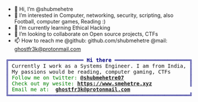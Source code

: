 - 👋 Hi, I’m @shubmehetre
- 👀 I’m interested in Computer, networking, security, scripting, also Football, computer games, Reading :)
- 🌱 I’m currently learning Ethical Hacking
- 💞️ I’m looking to collaborate on Open source projects, CTFs
- 📫 How to reach me @github: github.com/shubmehetre @mail: ghostfr3k@protonmail.com

<!---
shubmehetre/shubmehetre is a ✨ special ✨ repository because its `README.md` (this file) appears on your GitHub profile.
You can click the Preview link to take a look at your changes.
--->
<pre style="font-family:Menlo,'DejaVu Sans Mono',consolas,'Courier New',monospace"><span style="color: #000080; text-decoration-color: #000080">╔════════════════════════ </span><span style="color: #000080; text-decoration-color: #000080; font-weight: bold">Hi there</span><span style="color: #000080; text-decoration-color: #000080"> ════════════════════════╗</span> �👾 <a href="https://www.smehetre.xyz">Shubham A. Mehetre</a>
<span style="color: #000080; text-decoration-color: #000080">║</span> Currently I work as a Systems Engineer. I am from India, <span style="color: #000080; text-decoration-color: #000080">║</span> <span style="color: #008080; text-decoration-color: #008080">┣━━ </span>🐍 Python Programmer
<span style="color: #000080; text-decoration-color: #000080">║</span> My passions would be reading, computer gaming, CTFs      <span style="color: #000080; text-decoration-color: #000080">║</span> <span style="color: #008080; text-decoration-color: #008080">┣━━ </span>🐧 Linux Enthusiast
<span style="color: #000080; text-decoration-color: #000080">║</span> <span style="color: #008000; text-decoration-color: #008000">Follow me on twitter: </span><span style="color: #008000; text-decoration-color: #008000; font-weight: bold"><a href="https://twitter.com/shubmeherte07">@shubmehetre07</a></span>                     <span style="color: #000080; text-decoration-color: #000080">║</span> ┣━━ </span>🔧 Scripting
<span style="color: #000080; text-decoration-color: #000080">║</span> <span style="color: #008000; text-decoration-color: #008000">Check out my wesite: </span><span style="color: #008000; text-decoration-color: #008000; font-weight: bold"><a href="https://www.smehetre.xyz">https://www.smehetre.xyz</a></span>            <span style="color: #000080; text-decoration-color: #000080">║</span>
<span style="color: #000080; text-decoration-color: #000080">║</span> <span style="color: #008000; text-decoration-color: #008000">Email me at:  </span><span style="color: #008000; text-decoration-color: #008000; font-weight: bold"><a href="mailto:ghostfr3k@protonmail.com">ghostfr3k@protonmail.com</a></span>                       <span style="color: #000080; text-decoration-color: #000080">║</span>
<span style="color: #000080; text-decoration-color: #000080">╚══════════════════════════════════════════════════════════╝</span> 
</pre>

